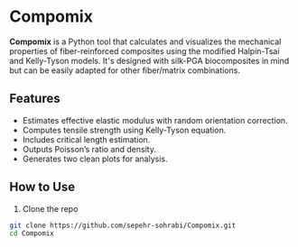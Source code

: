 # Compomix

**Compomix** is a Python tool that calculates and visualizes the mechanical properties of fiber-reinforced composites using the modified Halpin-Tsai and Kelly-Tyson models. It's designed with silk-PGA biocomposites in mind but can be easily adapted for other fiber/matrix combinations.

## Features
- Estimates effective elastic modulus with random orientation correction.
- Computes tensile strength using Kelly-Tyson equation.
- Includes critical length estimation.
- Outputs Poisson’s ratio and density.
- Generates two clean plots for analysis.

## How to Use
1. Clone the repo
```bash
git clone https://github.com/sepehr-sohrabi/Compomix.git
cd Compomix
